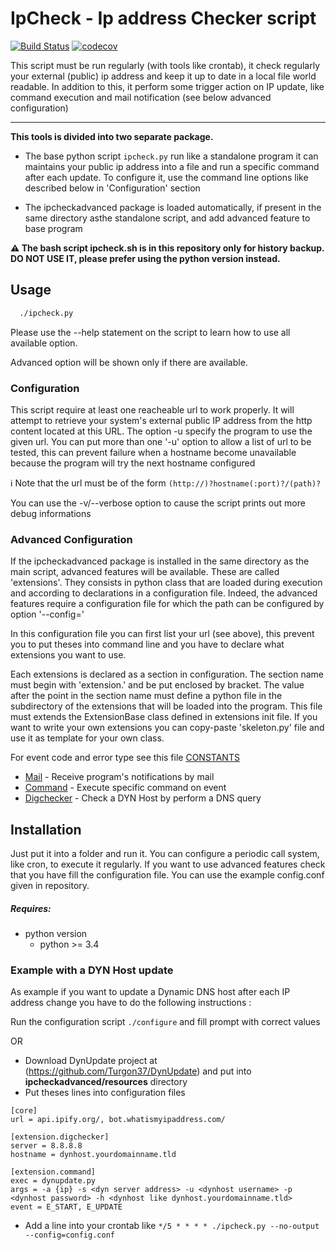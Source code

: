# IpCheck - Ip address Checker script

[![Build Status](https://travis-ci.org/Turgon37/IpCheck.svg?branch=master)](https://travis-ci.org/Turgon37/IpCheck)
[![codecov](https://codecov.io/gh/Turgon37/IpCheck/branch/master/graph/badge.svg)](https://codecov.io/gh/Turgon37/IpCheck)

This script must be run regularly (with tools like crontab), it check regularly your external (public) ip address and keep it up to date in a local file world readable. In addition to this, it perform some trigger action on IP update, like command execution and mail notification (see below advanced configuration)

---

**This tools is divided into two separate package.**

 * The base python script ```ipcheck.py``` run like a standalone program it can maintains your public ip address into a file and run a specific command after each update. To configure it, use the command line options like described below in 'Configuration' section

 * The ipcheckadvanced package is loaded automatically, if present in the same directory asthe standalone script, and add advanced feature to base program

**:warning: The bash script ipcheck.sh is in this repository only for history backup. DO NOT USE IT, please prefer using the python version instead.**

## Usage

```bash
  ./ipcheck.py
```

Please use the --help statement on the script to learn how to use all available option.

Advanced option will be shown only if there are available.

### Configuration

This script require at least one reacheable url to work properly. It will attempt to retrieve your system's external public IP address from the http content located at this URL. The option -u <url/> specify the program to use the given url. You can put more than one '-u' option to allow a list of url to be tested, this can prevent failure when a hostname become unavailable because the program will try the next hostname configured

:information_source: Note that the url must be of the form ```(http://)?hostname(:port)?/(path)?```

You can use the -v/--verbose option to cause the script prints out more debug informations

### Advanced Configuration

If the ipcheckadvanced package is installed in the same directory as the main script, advanced features will be available. These are called 'extensions'.
They consists in python class that are loaded during execution and according to declarations in a configuration file. Indeed, the advanced features require a configuration file for which the path can be configured by option '--config=<path>'

In this configuration file you can first list your url (see above), this prevent you to put theses into command line and you have to declare what extensions you want to use.

Each extensions is declared as a section in configuration. The section name must begin with 'extension.' and be put enclosed by bracket. The value after the point in the section name must define a python file in the subdirectory of the extensions that will be loaded into the program. This file must extends the ExtensionBase class defined in extensions init file. If you want to write your own extensions you can copy-paste 'skeleton.py' file and use it as template for your own class.

For event code and error type see this file [CONSTANTS](ipcheckadvanced/constant.py)

 * [Mail](doc/mail.md) - Receive program's notifications by mail
 * [Command](doc/command.md) - Execute specific command on event
 * [Digchecker](doc/digchecker.md) - Check a DYN Host by perform a DNS query

## Installation

Just put it into a folder and run it. You can configure a periodic call system, like cron, to execute it regularly.
If you want to use advanced features check that you have fill the configuration file. You can use the example config.conf given in repository.

##### Requires:
  - python version
    * python >= 3.4

### Example with a DYN Host update

  As example if you want to update a Dynamic DNS host after each IP address change you have to do the following instructions :

  Run the configuration script ```./configure``` and fill prompt with correct
  values

  OR

  * Download DynUpdate project at (https://github.com/Turgon37/DynUpdate) and put into **ipcheckadvanced/resources** directory
  * Put theses lines into configuration files
  ```
  [core]
  url = api.ipify.org/, bot.whatismyipaddress.com/

  [extension.digchecker]
  server = 8.8.8.8
  hostname = dynhost.yourdomainname.tld

  [extension.command]
  exec = dynupdate.py
  args = -a {ip} -s <dyn server address> -u <dynhost username> -p <dynhost password> -h <dynhost like dynhost.yourdomainname.tld>
  event = E_START, E_UPDATE
  ```
  * Add a line into your crontab like ```*/5 * * * * ./ipcheck.py --no-output --config=config.conf```
